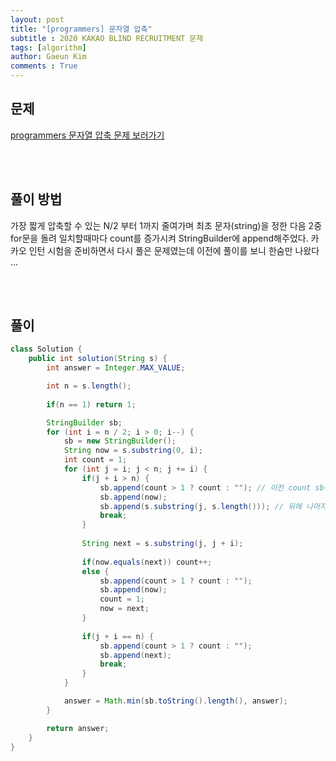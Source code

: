 ```yaml
---
layout: post
title: "[programmers] 문자열 압축"
subtitle : 2020 KAKAO BLIND RECRUITMENT 문제
tags: [algorithm]
author: Gaeun Kim
comments : True
---
```


<h2>문제</h2>

[programmers 문자열 압축 문제 보러가기](https://programmers.co.kr/learn/courses/30/lessons/60057)

<br><br>

<h2>풀이 방법</h2>

가장 짧게 압축할 수 있는 N/2 부터 1까지 줄여가며 최초 문자(string)을 정한 다음 2중 for문을 돌려 일치할때마다 count를 증가시켜 StringBuilder에 append해주었다. 카카오 인턴 시험을 준비하면서 다시 풀은 문제였는데 이전에 풀이를 보니 한숨만 나왔다 ...

<br><br>

<h2>풀이</h2>

```java
class Solution {
	public int solution(String s) {
		int answer = Integer.MAX_VALUE;

		int n = s.length();
        
        if(n == 1) return 1;

		StringBuilder sb;
		for (int i = n / 2; i > 0; i--) {
			sb = new StringBuilder();
			String now = s.substring(0, i);
			int count = 1;
			for (int j = i; j < n; j += i) {
				if(j + i > n) {
					sb.append(count > 1 ? count : ""); // 이전 count sb에 저장 후
					sb.append(now);
					sb.append(s.substring(j, s.length())); // 뒤에 나머지 알파벳 붙이고
					break;
				}
				
				String next = s.substring(j, j + i);
				
				if(now.equals(next)) count++;
				else {
					sb.append(count > 1 ? count : "");
					sb.append(now);
					count = 1;
					now = next;
				}
				
				if(j + i == n) {
					sb.append(count > 1 ? count : "");
					sb.append(next);
					break;
				}
			}

			answer = Math.min(sb.toString().length(), answer);
		}

		return answer;
	}
}
```

